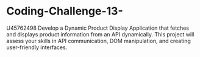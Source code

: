 # Coding-Challenge-13-
U45762498 Develop a Dynamic Product Display Application that fetches and displays product information from an API dynamically. This project will assess your skills in API communication, DOM manipulation, and creating user-friendly interfaces.
